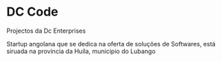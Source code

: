 # DC Code
 Projectos da Dc Enterprises

 Startup angolana que se dedica na oferta de soluções de Softwares, está siruada na provincia da Huíla, municipio do Lubango
